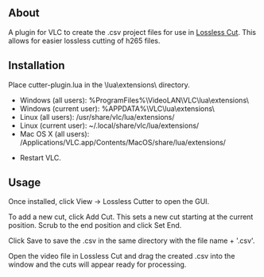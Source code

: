 ## About

A plugin for VLC to create the .csv project files for use in [Lossless Cut](https://github.com/mifi/lossless-cut). This allows for easier lossless cutting of h265 files.

## Installation

Place cutter-plugin.lua in the \lua\extensions\ directory.

* Windows (all users): %ProgramFiles%\VideoLAN\VLC\lua\extensions\
* Windows (current user): %APPDATA%\VLC\lua\extensions\
* Linux (all users): /usr/share/vlc/lua/extensions/
* Linux (current user): ~/.local/share/vlc/lua/extensions/
* Mac OS X (all users): /Applications/VLC.app/Contents/MacOS/share/lua/extensions/

- Restart VLC.

## Usage

Once installed, click View -> Lossless Cutter to open the GUI.

To add a new cut, click Add Cut. This sets a new cut starting at the current position. Scrub to the end position and click Set End.

Click Save to save the .csv in the same directory with the file name + '.csv'.

Open the video file in Lossless Cut and drag the created .csv into the window and the cuts will appear ready for processing.